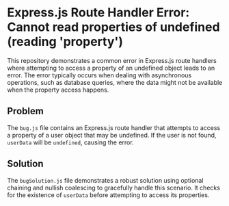 # Express.js Route Handler Error: Cannot read properties of undefined (reading 'property')
This repository demonstrates a common error in Express.js route handlers where attempting to access a property of an undefined object leads to an error. The error typically occurs when dealing with asynchronous operations, such as database queries, where the data might not be available when the property access happens.

## Problem
The `bug.js` file contains an Express.js route handler that attempts to access a property of a user object that may be undefined.  If the user is not found, `userData` will be `undefined`, causing the error. 

## Solution
The `bugSolution.js` file demonstrates a robust solution using optional chaining and nullish coalescing to gracefully handle this scenario.  It checks for the existence of `userData` before attempting to access its properties.